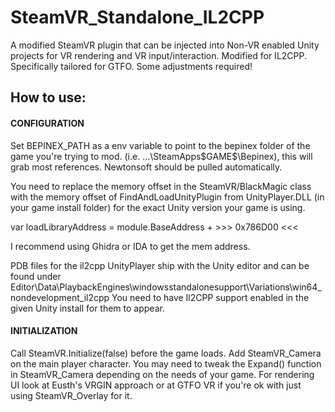 # SteamVR_Standalone_IL2CPP
A modified SteamVR plugin that can be injected into Non-VR enabled Unity projects for VR rendering and VR input/interaction. Modified for IL2CPP. Specifically tailored for GTFO. Some adjustments required! 

## How to use:

#### CONFIGURATION 

Set BEPINEX_PATH as a env variable to point to the bepinex folder of the game you're trying to mod. (i.e. ...\SteamApps\$GAME$\Bepinex), this will grab most references. Newtonsoft should be pulled automatically.

You need to replace the memory offset in the SteamVR/BlackMagic class with the memory offset of FindAndLoadUnityPlugin 
from UnityPlayer.DLL (in your game install folder) for the exact Unity version your game is using.

var loadLibraryAddress = module.BaseAddress + >>> 0x786D00 <<<

I recommend using Ghidra or IDA to get the mem address.

PDB files for the il2cpp UnityPlayer ship with the Unity editor and can be found under 
Editor\Data\PlaybackEngines\windowsstandalonesupport\Variations\win64_nondevelopment_il2cpp
You need to have Il2CPP support enabled in the given Unity install for them to appear.

#### INITIALIZATION

Call SteamVR.Initialize(false) before the game loads. Add SteamVR_Camera on the main player character. 
You may need to tweak the Expand() function in SteamVR_Camera depending on the needs of your game.
For rendering UI look at Eusth's VRGIN approach or at GTFO VR if you're ok with just using SteamVR_Overlay for it.
